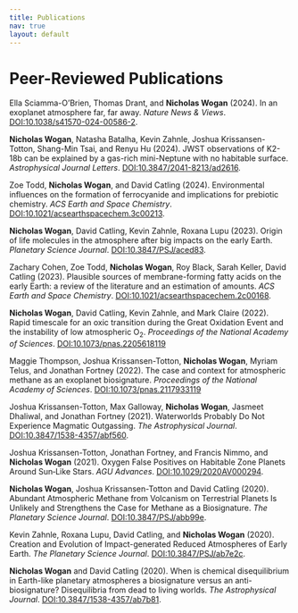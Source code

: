 ```yaml
---
title: Publications
nav: true
layout: default
---
```


# Peer-Reviewed Publications

Ella Sciamma-O’Brien, Thomas Drant, and **Nicholas Wogan** (2024). In an exoplanet atmosphere far, far away. *Nature News & Views*. [DOI:10.1038/s41570-024-00586-2](https://doi.org/10.1038/s41570-024-00586-2).

**Nicholas Wogan**, Natasha Batalha, Kevin Zahnle, Joshua Krissansen-Totton, Shang-Min Tsai, and Renyu Hu (2024). JWST observations of K2-18b can be explained by a gas-rich mini-Neptune with no habitable surface. *Astrophysical Journal Letters*. [DOI:10.3847/2041-8213/ad2616](https://doi.org/10.3847/2041-8213/ad2616).

Zoe Todd, **Nicholas Wogan**, and David Catling (2024). Environmental influences on the formation of ferrocyanide and implications for prebiotic chemistry. *ACS Earth and Space Chemistry*. [DOI:10.1021/acsearthspacechem.3c00213](https://doi.org/10.1021/acsearthspacechem.3c00213).

**Nicholas Wogan**, David Catling, Kevin Zahnle, Roxana Lupu (2023). Origin of life molecules in the atmosphere after big impacts on the early Earth. *Planetary Science Journal*. [DOI:10.3847/PSJ/aced83](https://doi.org/10.3847/PSJ/aced83).

Zachary Cohen, Zoe Todd, **Nicholas Wogan**, Roy Black, Sarah Keller, David Catling (2023). Plausible sources of membrane-forming fatty acids on the early Earth: a review of the literature and an estimation of amounts. *ACS Earth and Space Chemistry*. [DOI:10.1021/acsearthspacechem.2c00168](https://doi.org/10.1021/acsearthspacechem.2c00168).

**Nicholas Wogan**, David Catling, Kevin Zahnle, and Mark Claire (2022). Rapid timescale for an oxic transition during the Great Oxidation Event and the instability of low atmospheric O$_2$. *Proceedings of the National Academy of Sciences*. [DOI:10.1073/pnas.2205618119](https://doi.org/10.1073/pnas.2205618119)

Maggie Thompson, Joshua Krissansen-Totton, **Nicholas Wogan**, Myriam Telus, and Jonathan Fortney (2022). The case and context for atmospheric methane as an exoplanet biosignature. *Proceedings of the National Academy of Sciences*. [DOI:10.1073/pnas.2117933119](https://doi.org/10.1073/pnas.2117933119)

Joshua Krissansen-Totton, Max Galloway, **Nicholas Wogan**, Jasmeet Dhaliwal, and Jonathan Fortney (2021). Waterworlds Probably Do Not Experience Magmatic Outgassing. *The Astrophysical Journal*. [DOI:10.3847/1538-4357/abf560](https://doi.org/10.3847/1538-4357/abf560).

Joshua Krissansen-Totton, Jonathan Fortney, and Francis Nimmo, and **Nicholas Wogan** (2021). Oxygen False Positives on Habitable Zone Planets Around Sun‐Like Stars. *AGU Advances*. [DOI:10.1029/2020AV000294](http://doi.org/10.1029/2020AV000294).

**Nicholas Wogan**, Joshua Krissansen-Totton and David Catling (2020). Abundant Atmospheric Methane from Volcanism on Terrestrial Planets Is Unlikely and Strengthens the Case for Methane as a Biosignature. *The Planetary Science Journal*. [DOI:10.3847/PSJ/abb99e](https://doi.org/DOI:10.3847/PSJ/abb99e).

Kevin Zahnle, Roxana Lupu, David Catling, and **Nicholas Wogan** (2020). Creation and Evolution of Impact-generated Reduced Atmospheres of Early Earth. *The Planetary Science Journal*. [DOI:10.3847/PSJ/ab7e2c](https://doi.org/10.3847/PSJ/ab7e2c).

**Nicholas Wogan** and David Catling (2020). When is chemical disequilibrium in Earth-like planetary atmospheres a biosignature versus an anti-biosignature? Disequilibria from dead to living worlds. *The Astrophysical Journal*. [DOI:10.3847/1538-4357/ab7b81](https://doi.org/10.3847/1538-4357/ab7b81).

